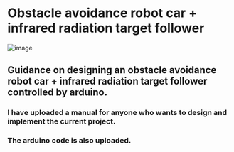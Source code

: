 # Obstacle avoidance robot car + infrared radiation target follower


![image](https://user-images.githubusercontent.com/28442754/44309994-c00a5980-a3d7-11e8-98fa-09c395add3b6.png)




























## Guidance on designing  an obstacle avoidance robot car + infrared radiation target follower controlled by arduino.

### I have uploaded a manual for anyone who wants  to design and implement the current project.
### The arduino code is also uploaded.





